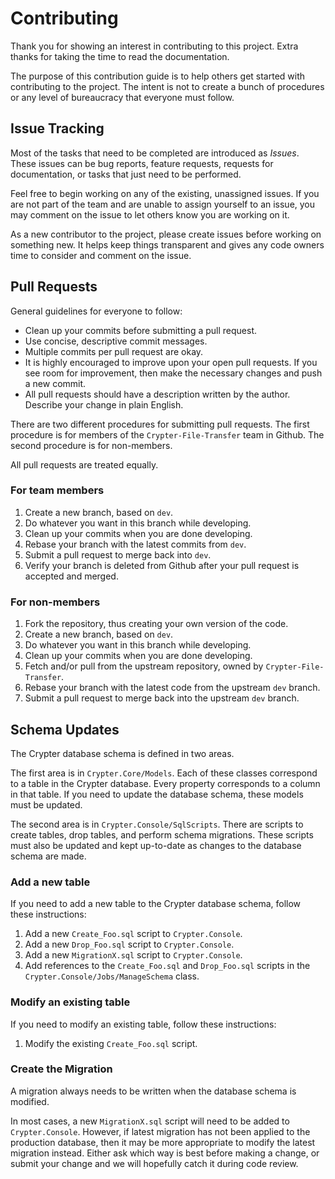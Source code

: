 # Contributing

Thank you for showing an interest in contributing to this project. Extra thanks for taking the time to read the documentation.

The purpose of this contribution guide is to help others get started with contributing to the project.
The intent is not to create a bunch of procedures or any level of bureaucracy that everyone must follow.

## Issue Tracking

Most of the tasks that need to be completed are introduced as *Issues*. These issues can be bug reports, feature requests, requests for documentation, or tasks that just need to be performed.

Feel free to begin working on any of the existing, unassigned issues. If you are not part of the team and are unable to assign yourself to an issue, you may comment on the issue to let others know you are working on it.

As a new contributor to the project, please create issues before working on something new.  It helps keep things transparent and gives any code owners time to consider and comment on the issue.

## Pull Requests

General guidelines for everyone to follow:
* Clean up your commits before submitting a pull request.
* Use concise, descriptive commit messages.
* Multiple commits per pull request are okay.
* It is highly encouraged to improve upon your open pull requests. If you see room for improvement, then make the necessary changes and push a new commit.
* All pull requests should have a description written by the author. Describe your change in plain English.

There are two different procedures for submitting pull requests.
The first procedure is for members of the `Crypter-File-Transfer` team in Github.
The second procedure is for non-members.

All pull requests are treated equally.

### For team members

1. Create a new branch, based on `dev`.
2. Do whatever you want in this branch while developing.
3. Clean up your commits when you are done developing.
4. Rebase your branch with the latest commits from `dev`.
5. Submit a pull request to merge back into `dev`.
6. Verify your branch is deleted from Github after your pull request is accepted and merged.

### For non-members

1. Fork the repository, thus creating your own version of the code.
2. Create a new branch, based on `dev`.
3. Do whatever you want in this branch while developing.
4. Clean up your commits when you are done developing.
5. Fetch and/or pull from the upstream repository, owned by `Crypter-File-Transfer`.
6. Rebase your branch with the latest code from the upstream `dev` branch.
7. Submit a pull request to merge back into the upstream `dev` branch.

## Schema Updates

The Crypter database schema is defined in two areas.

The first area is in `Crypter.Core/Models`. Each of these classes correspond to a table in the Crypter database. Every property corresponds to a column in that table. If you need to update the database schema, these models must be updated.

The second area is in `Crypter.Console/SqlScripts`. There are scripts to create tables, drop tables, and perform schema migrations. These scripts must also be updated and kept up-to-date as changes to the database schema are made.

### Add a new table

If you need to add a new table to the Crypter database schema, follow these instructions:

1. Add a new `Create_Foo.sql` script to `Crypter.Console`.
2. Add a new `Drop_Foo.sql` script to `Crypter.Console`.
3. Add a new `MigrationX.sql` script to `Crypter.Console`.
4. Add references to the `Create_Foo.sql` and `Drop_Foo.sql` scripts in the `Crypter.Console/Jobs/ManageSchema` class.

### Modify an existing table

If you need to modify an existing table, follow these instructions:

1. Modify the existing `Create_Foo.sql` script.

### Create the Migration

A migration always needs to be written when the database schema is modified.

In most cases, a new `MigrationX.sql` script will need to be added to `Crypter.Console`.
However, if latest migration has not been applied to the production database, then it may be more appropriate to modify the latest migration instead.
Either ask which way is best before making a change, or submit your change and we will hopefully catch it during code review.
